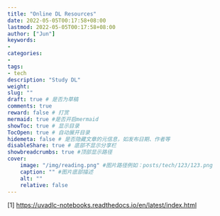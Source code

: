 ```yaml
---
title: "Online DL Resources"
date: 2022-05-05T00:17:58+08:00
lastmod: 2022-05-05T00:17:58+08:00
author: ["Jun"]
keywords: 
- 
categories: 
- 
tags: 
- tech
description: "Study DL"
weight:
slug: ""
draft: true # 是否为草稿
comments: true
reward: false # 打赏
mermaid: true #是否开启mermaid
showToc: true # 显示目录
TocOpen: true # 自动展开目录
hidemeta: false # 是否隐藏文章的元信息，如发布日期、作者等
disableShare: true # 底部不显示分享栏
showbreadcrumbs: true #顶部显示路径
cover:
    image: "/img/reading.png" #图片路径例如：posts/tech/123/123.png
    caption: "" #图片底部描述
    alt: ""
    relative: false
---
```



[1] https://uvadlc-notebooks.readthedocs.io/en/latest/index.html
